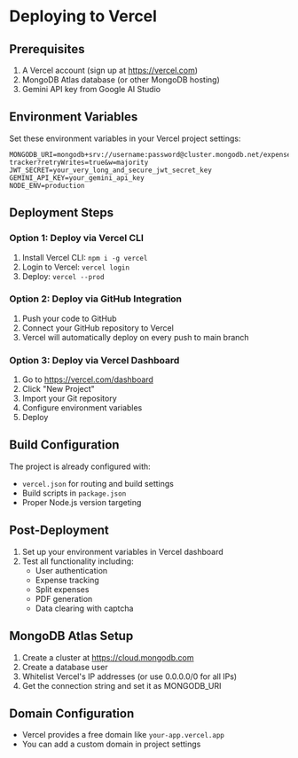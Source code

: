 # Deploying to Vercel

## Prerequisites
1. A Vercel account (sign up at https://vercel.com)
2. MongoDB Atlas database (or other MongoDB hosting)
3. Gemini API key from Google AI Studio

## Environment Variables
Set these environment variables in your Vercel project settings:

```
MONGODB_URI=mongodb+srv://username:password@cluster.mongodb.net/expense-tracker?retryWrites=true&w=majority
JWT_SECRET=your_very_long_and_secure_jwt_secret_key
GEMINI_API_KEY=your_gemini_api_key
NODE_ENV=production
```

## Deployment Steps

### Option 1: Deploy via Vercel CLI
1. Install Vercel CLI: `npm i -g vercel`
2. Login to Vercel: `vercel login`
3. Deploy: `vercel --prod`

### Option 2: Deploy via GitHub Integration
1. Push your code to GitHub
2. Connect your GitHub repository to Vercel
3. Vercel will automatically deploy on every push to main branch

### Option 3: Deploy via Vercel Dashboard
1. Go to https://vercel.com/dashboard
2. Click "New Project"
3. Import your Git repository
4. Configure environment variables
5. Deploy

## Build Configuration
The project is already configured with:
- `vercel.json` for routing and build settings
- Build scripts in `package.json`
- Proper Node.js version targeting

## Post-Deployment
1. Set up your environment variables in Vercel dashboard
2. Test all functionality including:
   - User authentication
   - Expense tracking
   - Split expenses
   - PDF generation
   - Data clearing with captcha

## MongoDB Atlas Setup
1. Create a cluster at https://cloud.mongodb.com
2. Create a database user
3. Whitelist Vercel's IP addresses (or use 0.0.0.0/0 for all IPs)
4. Get the connection string and set it as MONGODB_URI

## Domain Configuration
- Vercel provides a free domain like `your-app.vercel.app`
- You can add a custom domain in project settings
